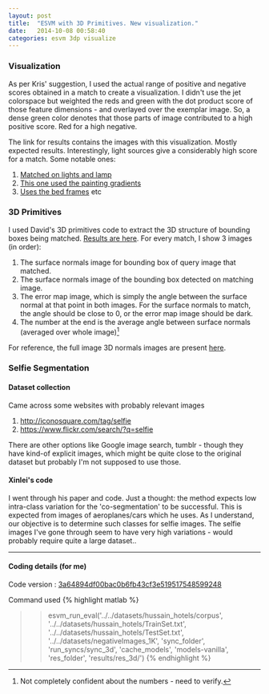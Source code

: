 ```yaml
---
layout: post
title:  "ESVM with 3D Primitives. New visualization."
date:   2014-10-08 00:58:40
categories: esvm 3dp visualize
---
```


### Visualization
As per Kris' suggestion, I used the actual range of positive and negative scores obtained
in a match to create a visualization. I didn't use the jet colorspace but weighted the reds
and green with the dot product score of those feature dimensions - and overlayed over the 
exemplar image. So, a dense green color denotes that those parts of image contributed
to a high positive score. Red for a high negative.

The link for results contains the images with this visualization. Mostly expected results.
Interestingly, light sources give a considerably high score for a match.
Some notable ones:

1. [Matched on lights and lamp](http://pyrie.vmr.cs.cmu.edu/~rohit/results/esvm/008_esvm_3d_newVis/www/corpus.Adina_Apartment_Berlin_clean/adina-apartment-hotel_055-svm/00001.png)
2. [This one used the painting gradients](http://pyrie.vmr.cs.cmu.edu/~rohit/results/esvm/008_esvm_3d_newVis/www/corpus.Bardessono_Yountville_clean/filename-2012-01-23-22_001-svm/00001.png)
3. [Uses the bed frames](http://pyrie.vmr.cs.cmu.edu/~rohit/results/esvm/008_esvm_3d_newVis/www/corpus.French_Quarter_Inn_Charleston_clean/french-quarter-inn_008-svm/00001.png) 
etc

### 3D Primitives
I used David's 3D primitives code to extract the 3D structure of bounding boxes being matched. 
[Results are here][esvm-3d-results].
For every match, I show 3 images (in order):

1. The surface normals image for bounding box of query image that matched.
2. The surface normals image of the bounding box detected on matching image.
3. The error map image, which is simply the angle between the surface normal at that point in both images.
For the surface normals to match, the angle should be close to 0, or the error map image should be dark.
4. The number at the end is the average angle between surface normals (averaged over whole image)[^confidence]

For reference, the full image 3D normals images are present [here](http://pyrie.vmr.cs.cmu.edu/~rohit/results/esvm/006_Vanilla3DP_hotels/publish/3DN/3DN001.html).

[^confidence]: Not completely confident about the numbers - need to verify.

### Selfie Segmentation

#### Dataset collection
Came across some websites with probably relevant images

1. http://iconosquare.com/tag/selfie
2. https://www.flickr.com/search/?q=selfie

There are other options like Google image search, tumblr - though they have kind-of explicit images,
which might be quite close to the original dataset but probably I'm not supposed to use those.

#### Xinlei's code

I went through his paper and code. Just a thought: the method expects low intra-class variation
for the 'co-segmentation' to be successful. This is expected from images of aeroplanes/cars which he uses.
As I understand,  our objective is to determine such classes for selfie images.
The selfie images I've gone through seem to have very high variations - would probably require quite a large dataset.. 

---

#### Coding details (for me)

Code version : [3a64894df00bac0b6fb43cf3e519517548599248](https://github.com/rohitgirdhar/esvm_matching/tree/3a64894df00bac0b6fb43cf3e519517548599248)

Command used
{% highlight matlab %}
>> esvm_run_eval('../../datasets/hussain_hotels/corpus', '../../datasets/hussain_hotels/TrainSet.txt', '../../datasets/hussain_hotels/TestSet.txt', '../../datasets/negativeImages_1K', 'sync_folder', 'run_syncs/sync_3d', 'cache_models', 'models-vanilla', 'res_folder', 'results/res_3d/')
{% endhighlight %}

[esvm-3d-results]:  http://pyrie.vmr.cs.cmu.edu/~rohit/results/esvm/008_esvm_3d_newVis/www/publish/esvm_3d/esvm_matches001.html

